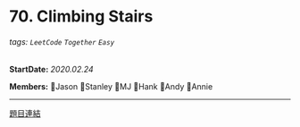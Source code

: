 # 70. Climbing Stairs

###### tags: `LeetCode` `Together` `Easy`

**StartDate:** *2020.02.24*

**Members:** 🐣Jason 🐣Stanley 🐣MJ 🐣Hank 🐣Andy 🐣Annie

---

[題目連結](https://leetcode.com/problems/climbing-stairs/)
